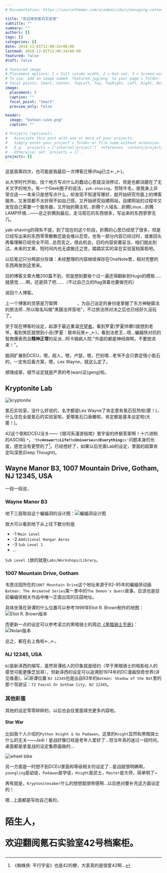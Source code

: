 ```yaml
---
# Documentation: https://sourcethemes.com/academic/docs/managing-content/

title: "欢迎来到氪石实验室"
subtitle: ""
summary: ""
authors: []
tags: []
categories: []
date: 2018-12-01T12:00:24+08:00
lastmod: 2018-12-01T12:00:24+08:00
featured: false
draft: false

# Featured image
# Placement options: 1 = Full column width, 2 = Out-set, 3 = Screen-width
# To use, add an image named `featured.jpg/png` to your page's folder.
# Focal points: Smart, Center, TopLeft, Top, TopRight, Left, Right, BottomLeft, Bottom, BottomRight.
image: 
  placement: 3
  caption: ""
  focal_point: "Smart"
  preview_only: false

header:
  image: "batman-cave.png"
  caption: ""

# Projects (optional).
#   Associate this post with one or more of your projects.
#   Simply enter your project's folder or file name without extension.
#   E.g. `projects = ["internal-project"]` references `content/project/deep-learning/index.md`.
#   Otherwise, set `projects = []`.
projects: []
---
```


这是我第四次，也可能是我最后一次博客迁移(flag已立←_←)。

从大学时代开始，找个地方写点什么的蠢动心思就没消停过，但是也都消磨在了无关文字的地方。有一个Geek圈子的说法，`yak-shaving`，剪牦牛毛，放我身上非常合适——本来只是想写点什么，却发现不知道写哪好，就开始研究市面上的博客服务，又发现都不太好用不如自己搭，又开始研究自建网站，自建网站的过程中又发现自己需要一个服务器，又开始折腾主机...折腾个人域名...折腾Linux...折腾LAMP环境...——总之折腾到最后，走马观花的东西很多，写出来的东西寥寥无几。

yak-shaving的得失不提，到了现在的这个阶段，折腾的心思已经熄了很多，但是已经写出来的东西零零散散还是会难以忍受。也有一部分内容已经过时，或者回头再看理解已经完全不同...总而言之，借此机会，旧的内容安置妥当，咱们就此别过。未来的文章，短时间内也无虞搬迁之苦，踏踏实实的呆在实验室档案柜吧。

以后笔记只分两部分存储：未经整理的内容继续保存在OneNote里，相对完整的东西再放到这里来。

旧的博客文章大概200篇不到，但是想到要挨个过一遍还得翻新到Hugo的模板.....就感觉......啊，还是鸽了吧......（不过自己立的flag哭着也要做完的）

说回个人博客。

上一个博客的灵感是万智牌<font color=#F8F8FF>（和长者）</font>，为自己设定的身份是掌握了东方神秘膜法的旅法师...所以取名叫做"黑膜法师营地"，不过旅法师对决之后也已经好久没玩了。

至于现在博客的设定，起源于最近重温[守望者](https://www.bilibili.com/bangumi/play/ep257474/)。看到罗夏(罗夏帅爆!)就想到老爷，看到笑匠就想到小丑(罗夏：致命玩笑←_←)，看到法老王...唔...蝙蝠侠对抗的智商爆表而且**精神正常**的反派...阿卡姆疯人院:"外面的都是神经病啊，不要放进来！"。

脑洞扩展到DCEU，嗯，超人，嗯，卢瑟，嗯，巴别塔...老爷不会只靠定情小氪石的，一定有后备方案，嗯，Lex Wayne，就这么定了。

顺理成章，细节设定就是严肃的考(wan)证(geng)啦。

## Kryptonite Lab

![kryptonite](/img/kryptonite.jpg)

氪石实验室，没什么好说的，名字都是Lex Wayne了肯定患有氪石狂热啦(雾！)，什么住在全是氪石的实验室啦，爱嚼氪石口香糖啦，肯定都是基本设定啦(大雾！)。

42这个倒和DCEU没关——《银河系漫游指南》里宇宙的终极答案啊！十六进制的ASCII码 `*`，`'the`**`Answer`**`to`**`Life`**`the`**`Universe`**`and`**`Everything`**`is'`问题本身的长度，感觉没有更赞的了[^1]。已经想好了，如果以后完善Lab的设定，里面的超算肯定叫深思(Deep Thought)。

## Wayne Manor B3, 1007 Mountain Drive, Gotham, NJ 12345, USA

一段一段说，

### Wayne Manor B3

地下三层取自这个蝙蝠洞的设计图：![蝙蝠洞设计图](/img/batcave_design.jpg)

放大可以看到地下从上往下数分别是

- -1 `Main Level`
- -2 `Additional Hangar Aeras`
- -3 `Sub Level 1`
- ...
  
`Sub Level 1`放的就是`Labs/Workshops/Library`。

### 1007 Mountain Drive, Gotham

韦恩庄园所在的`1007 Mountain Drive`这个地址来源于92-95年的蝙蝠侠动画`Batman: The Animated Series`第一季中的`The Demon's Quest`故事，应该也是目前蝙蝠侠相关作品中唯一正面出现的庄园地址。

具体坐落在哥谭的什么位置可以参考1999年Eliot R. Brown制作的地图：![Eliot R. Brown版本](/img/gotham-city-eliot.jpg)

而更新一点的设定可以参考诺兰的黑暗骑士的周边[《黑暗骑士手册》](https://www.amazon.com/The-Dark-Knight-Manual-Documents/dp/1608871045?tag=thehuffingtop-20)：![Nolan版本](/img/gotham-city-nolan.jpg)

总之，都在右上角啦←_←。

### NJ 12345, USA

`NJ`是新泽西的缩写，虽然哥谭给人的印象就是纽约（早于黑暗骑士的电影给人的感觉可能更像芝加哥），但新泽西的设定可以追溯到1974年的DC漫画惊奇世界(详见维基)，![哥谭位置](/img/gotham_local.jpg)
`NJ 12345`也是出自93年的`Batman: Shadow of the Bat`里的那个驾驶证：`72 Faxcol Dr Gotham City, NJ 12345`。

### 其他彩蛋

其他的设定零零碎碎的，以后也会往里面填充更多内容啦。

#### Star War

比如我个人介绍的`Python Knight & Go Padawan`，这里的`Knight`显然和黑暗骑士什么的无关——Jedi！星战好像已经是老年人爱好了...但当年真的迷过一段时间，桌面都是拿星战的设定集原画做的...

![wheel bike](/img/star_war_grievous_wheel_bike.jpg)

另一方面是一时想不到DCEU里面和等级相关的设定了...星战就很明确啊，
`youngling`是幼徒，`Padawan`是学徒，`Knight`是武士，`Master`是大师，简单明了~

再有就是，`Kryptonitesaber`什么的想想就很带感啊...以后绝对要补充这方面设定的！

嗯...上面都是写给自己看的，

# 陌生人，<p>欢迎翻阅氪石实验室42号档案柜。

[^1]: 《蜘蛛侠: 平行宇宙》也是42的梗，大家真的是很爱42啊...
